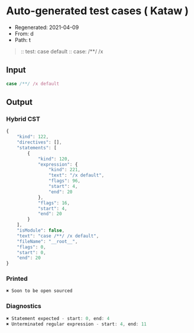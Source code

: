 # Auto-generated test cases ( Kataw )
- Regenerated: 2021-04-09
- From: d
- Path: t
> :: test: case default
> :: case: /**/ /x
## Input

`````js
case /**/ /x default
`````

## Output

### Hybrid CST

```javascript
{
    "kind": 122,
    "directives": [],
    "statements": [
        {
            "kind": 120,
            "expression": {
                "kind": 221,
                "text": "/x default",
                "flags": 96,
                "start": 4,
                "end": 20
            },
            "flags": 16,
            "start": 4,
            "end": 20
        }
    ],
    "isModule": false,
    "text": "case /**/ /x default",
    "fileName": "__root__",
    "flags": 0,
    "start": 0,
    "end": 20
}
```

### Printed

```javascript
✖ Soon to be open sourced
```

### Diagnostics

```javascript
✖ Statement expected - start: 0, end: 4
✖ Unterminated regular expression - start: 4, end: 11

```

